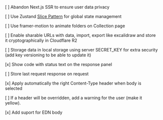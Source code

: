 [ ] Abandon Next.js SSR to ensure user data privacy

[ ] Use Zustand [Slice Pattern](https://docs.pmnd.rs/zustand/guides/slices-pattern) for global state management

[ ] Use framer-motion to animate folders on Collection page

[ ] Enable sharable URLs with data, import, export like excalidraw and store it cryptographically in Cloudflare R2

[ ] Storage data in local storage using server SECRET_KEY for extra security (add key versioning to be able to update it)

[x] Show code with status text on the response panel

[ ] Store last request response on request

[x] Apply automatically the right Content-Type header when body is selected

[ ] If a header will be overridden, add a warning for the user (make it yellow).

[x] Add suport for EDN body